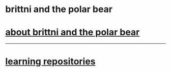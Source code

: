 # brittni and the polar bear

# [about brittni and the polar bear](./about.md)

----

# [learning repositories](./learning-repositories.md)
